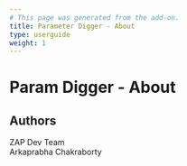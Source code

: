 ```yaml
---
# This page was generated from the add-on.
title: Parameter Digger - About
type: userguide
weight: 1
---
```


# Param Digger - About

## Authors

ZAP Dev Team   
Arkaprabha Chakraborty